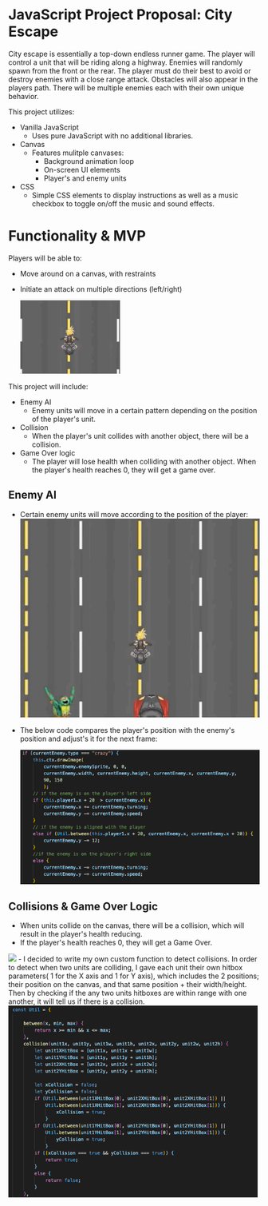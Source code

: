# JavaScript Project Proposal: City Escape
City escape is essentially a top-down endless runner game.  The player will control a unit that will be riding along a highway.  Enemies will randomly spawn from the front or the rear.  The player must do their best to avoid or destroy enemies with a close range attack.  Obstacles will also appear in the players path.  There will be multiple enemies each with their own unique behavior.

This project utilizes:
-   Vanilla JavaScript
    - Uses pure JavaScript with no additional libraries.
-   Canvas
    - Features mulitple canvases:
        -   Background animation loop
        -   On-screen UI elements
        -   Player's and enemy units
-   CSS
    - Simple CSS elements to display instructions as well as a music checkbox to toggle on/off the music and sound effects.

# Functionality & MVP
Players will be able to:
-   Move around on a canvas, with restraints
-   Initiate an attack on multiple directions (left/right)
    
    <img src="./dist/images/movement.gif" width="200"/>

This project will include:
-   Enemy AI
    -   Enemy units will move in a certain pattern depending on the position of the player's unit.
-   Collision
    -   When the player's unit collides with another object, there will be a collision.
-   Game Over logic
    -   The player will lose health when colliding with another object.  When the player's health reaches 0, they will get a game over.

## Enemy AI
-   Certain enemy units will move according to the position of the player:
    <img src="./dist/images/enemy-AI.gif" width="500"/>
    
-   The below code compares the player's position with the enemy's position and adjust's it for the next frame:

    <img src="./dist/images/generateEnemy.png" width="600"/>

## Collisions & Game Over Logic
-   When units collide on the canvas, there will be a collision, which will result in the player's health reducing.
-   If the player's health reaches 0, they will get a Game Over.
<img src="./dist/images/gameover.gif" width="500"/>
-   I decided to write my own custom function to detect collisions.  In order to detect when two units are colliding, I gave each unit their own hitbox parameters( 1 for the X axis and 1 for Y axis), which includes the 2 positions; their position on the canvas, and that same position + their width/height.  Then by checking if the any two units hitboxes are within range with one another, it will tell us if there is a collision.
<img src="./dist/images/collisions.png" width="500"/>